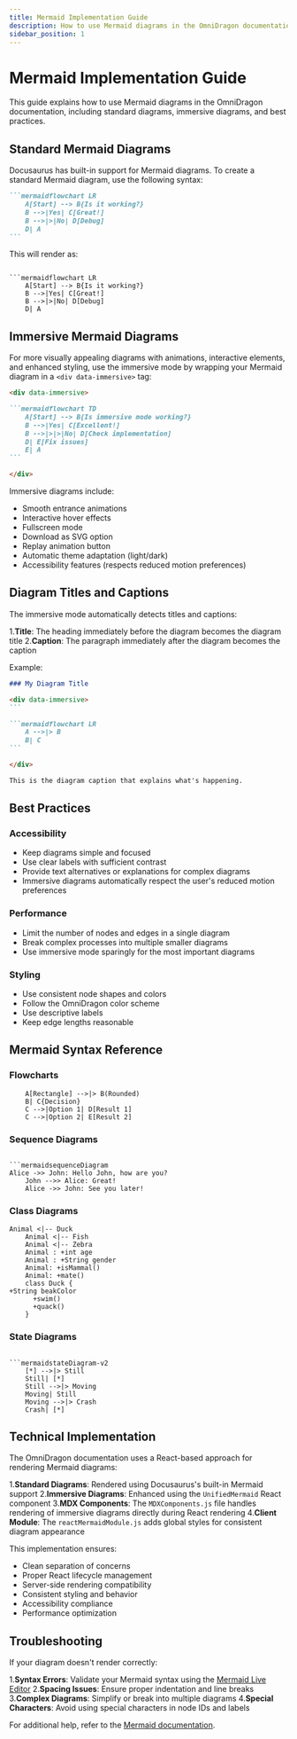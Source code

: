 ```yaml
---
title: Mermaid Implementation Guide
description: How to use Mermaid diagrams in the OmniDragon documentation
sidebar_position: 1
---
```


# Mermaid Implementation Guide

This guide explains how to use Mermaid diagrams in the OmniDragon documentation, including standard diagrams, immersive diagrams, and best practices.

## Standard Mermaid Diagrams

Docusaurus has built-in support for Mermaid diagrams. To create a standard Mermaid diagram, use the following syntax:

````md
```mermaidflowchart LR
    A[Start] --> B{Is it working?}
    B -->|Yes| C[Great!]
    B -->|>|No| D[Debug]
    D| A
```
````

This will render as:
```

```mermaidflowchart LR
    A[Start] --> B{Is it working?}
    B -->|Yes| C[Great!]
    B -->|>|No| D[Debug]
    D| A
```

## Immersive Mermaid Diagrams

For more visually appealing diagrams with animations, interactive elements, and enhanced styling, use the immersive mode by wrapping your Mermaid diagram in a `<div data-immersive>` tag:

````md
<div data-immersive>

```mermaidflowchart TD
    A[Start] --> B{Is immersive mode working?}
    B -->|Yes| C[Excellent!]
    B -->|>|>|No| D[Check implementation]
    D| E[Fix issues]
    E| A
```

</div>
````

Immersive diagrams include:
- Smooth entrance animations
- Interactive hover effects
- Fullscreen mode
- Download as SVG option
- Replay animation button
- Automatic theme adaptation (light/dark)
- Accessibility features (respects reduced motion preferences)

## Diagram Titles and Captions

The immersive mode automatically detects titles and captions:

1.**Title**: The heading immediately before the diagram becomes the diagram title
2.**Caption**: The paragraph immediately after the diagram becomes the caption

Example:

````md
### My Diagram Title

<div data-immersive>
```

```mermaidflowchart LR
    A -->|> B
    B| C
```

</div>

This is the diagram caption that explains what's happening.
````

## Best Practices

### Accessibility

- Keep diagrams simple and focused
- Use clear labels with sufficient contrast
- Provide text alternatives or explanations for complex diagrams
- Immersive diagrams automatically respect the user's reduced motion preferences

### Performance

- Limit the number of nodes and edges in a single diagram
- Break complex processes into multiple smaller diagrams
- Use immersive mode sparingly for the most important diagrams

### Styling

- Use consistent node shapes and colors
- Follow the OmniDragon color scheme
- Use descriptive labels
- Keep edge lengths reasonable

## Mermaid Syntax Reference

### Flowcharts

```mermaidflowchart LR
    A[Rectangle] -->|> B(Rounded)
    B| C{Decision}
    C -->|Option 1| D[Result 1]
    C -->|Option 2| E[Result 2]
```

### Sequence Diagrams
```

```mermaidsequenceDiagram
Alice ->> John: Hello John, how are you?
    John -->> Alice: Great!
    Alice ->> John: See you later!
```

### Class Diagrams

```mermaidclassDiagram
Animal <|-- Duck
    Animal <|-- Fish
    Animal <|-- Zebra
    Animal : +int age
    Animal : +String gender
    Animal: +isMammal()
    Animal: +mate()
    class Duck {
+String beakColor
      +swim()
      +quack()
    }
```

### State Diagrams
```

```mermaidstateDiagram-v2
    [*] -->|> Still
    Still| [*]
    Still -->|> Moving
    Moving| Still
    Moving -->|> Crash
    Crash| [*]
```

## Technical Implementation

The OmniDragon documentation uses a React-based approach for rendering Mermaid diagrams:

1.**Standard Diagrams**: Rendered using Docusaurus's built-in Mermaid support
2.**Immersive Diagrams**: Enhanced using the `UnifiedMermaid` React component
3.**MDX Components**: The `MDXComponents.js` file handles rendering of immersive diagrams directly during React rendering
4.**Client Module**: The `reactMermaidModule.js` adds global styles for consistent diagram appearance

This implementation ensures:
- Clean separation of concerns
- Proper React lifecycle management
- Server-side rendering compatibility
- Consistent styling and behavior
- Accessibility compliance
- Performance optimization

## Troubleshooting

If your diagram doesn't render correctly:

1.**Syntax Errors**: Validate your Mermaid syntax using the [Mermaid Live Editor](https://mermaid.live/)
2.**Spacing Issues**: Ensure proper indentation and line breaks
3.**Complex Diagrams**: Simplify or break into multiple diagrams
4.**Special Characters**: Avoid using special characters in node IDs and labels

For additional help, refer to the [Mermaid documentation](https://mermaid-js.github.io/mermaid/).
